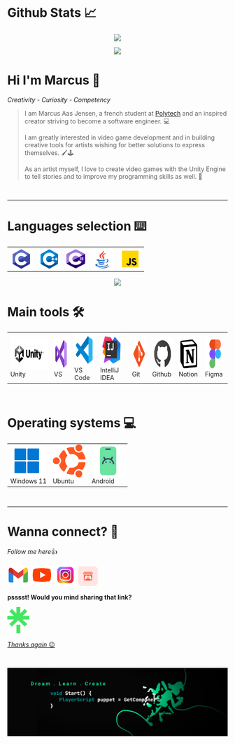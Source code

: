 # Github Stats 📈

<p align="center">
  <img align="center" src="https://github-readme-streak-stats.herokuapp.com?user=marcusaasjensen&theme=gotham&hide_border=true">
</p>
  
<p align="center">
  <img height="190em" src="https://github-readme-stats-eight-theta.vercel.app/api?username=marcusaasjensen&layout=compact&langs_count=8&theme=gotham&count_private=true"/>
</p>

# Hi I'm Marcus 👋

*Creativity - Curiosity - Competency*

>I am Marcus Aas Jensen, a french student at [Polytech](https://polytech.univ-cotedazur.fr/) and an inspired creator striving to become a software engineer. 💻
>
>I am greatly interested in video game development and in building creative tools for artists wishing for better solutions to express themselves. 🖌️🕹️ 
>
>As an artist myself, I love to create video games with the Unity Engine to tell stories and to improve my programming skills as well. 🌱
<br>

---

# Languages selection ⌨️

<table align="center">
  <td><img alt="C" align= "center" width="50px" height="50px" src="./Images/Languages/c_language.svg"></td>
  <td><img alt="C++" align= "center" width="50px" height="50px" src="./Images/Languages/cpp_language.svg"></td>
  <td><img alt="C#" align= "center" width="43px" height="43px" src="./Images/Languages/cs_language.svg"></td>
  <td><img alt="Java" align= "center" width="50px" height="50px" src="./Images/Languages/java_language.svg"></td>
  <td><img alt="Javascript" align= "center" width="50px" height="50px" src="./Images/Languages/javascript_language.svg"></td>
</table>

<p align="center">
<img align="center" src="https://github-readme-stats.vercel.app/api/top-langs/?username=marcusaasjensen&layout=compact&langs_count=4&theme=gotham&count_private=true">
</p>

# Main tools 🛠️
<table align="center">
  <td><img alt="Unity" align= "center" width="150px" height="75px" src="./Images/Tools/unity_black.svg"><br>Unity</td>
  <td><img alt="Visual Studio" align= "center" width="50px" height="75px" src="./Images/Tools/visual_studio.svg"><br>VS</td>
  <td><img alt="Visual Studio Code" align= "center" width="50px" height="75px" src="./Images/Tools/visual_studio_code.svg"><br>VS Code</td>
  <td><img alt="IntelliJ Idea" align= "center" width="50px" height="75px" src="./Images/Tools/intellij_idea.svg"><br>IntelliJ IDEA</td>
  <td><img alt="Git" align= "center" width="50px" height="75px" src="Images/Tools/git.svg"><br>Git</td>
    <td><img alt="Github" align= "center" width="50px" height="75px" src="Images/Tools/github.svg"><br>Github</td>
  <td><img alt="Notion" align= "center" width="50px" height="75px" src="Images/Tools/notion.svg"><br>Notion</td>
  <td><img alt="Figma" align= "center" width="50px" height="75px"src="Images/Tools/figma.svg"><br>Figma</td>
</table>

<br>

# Operating systems 💻
<table align="center">
  <td><img alt="Windows 11" align= "center" width="75px" height="75px" src="./Images/Tools/windows_11.svg"><br>Windows 11</td>
  <td><img alt="Linux" align= "center" width="75px" height="75px" src="./Images/Tools/ubuntu.png"><br>Ubuntu</td>
    <td><img alt="Android" align= "center" width="75px" height="75px" src="./Images/Tools/android.png"><br>Android</td>
</table>

<br>

---

# Wanna connect? 👻

*Follow me here*👍

<p>
  <a href="mailto: aasjensenm@gmail.com"><img alt="GMail" width="50px" height="50px" src="./Images/Links/gmail.svg"></a>
  <a href="https://www.youtube.com/MarcusAasJensen_"><img alt="Youtube" width="50px" height="50px" src="./Images/Links/youtube.svg"></a>
  <a href="https://www.instagram.com/marcus_aasjensen"><img alt="Instagram" width="50px" height="50px" src="./Images/Links/instagram_stylized.png"></a>
  <a href="https://marcus-a.itch.io"><img alt="Itchio" width="45px" height="45px" src="./Images/Links/itchio.png"></a>
</p>

**psssst! Would you mind sharing that link?**
<p>
  <a href="https://linktr.ee/marcus_a"><img alt="LinkTree" width="50px" height="60px" src="./Images/Links/linktree.png"</a>
</p>
  
*Thanks again* 😉

<br>


![bannerend](./Images/Banner/marcusaasjensen_youtube_banner_cropped.png)
